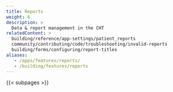 ```yaml
---
title: Reports
weight: 6
description: >
  Data & report management in the CHT
relatedContent: >
  building/reference/app-settings/patient_reports
  community/contributing/code/troubleshooting/invalid-reports
  building/forms/configuring/report-titles
aliases:
   - /apps/features/reports/
   - /building/features/reports
---
```


{{< subpages >}}
